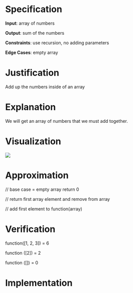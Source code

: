 # Specification
<!-- ## IOCE -->
**Input**: array of numbers

**Output**: sum of the numbers

**Constraints**: use recursion, no adding parameters

**Edge Cases**: empty array

# Justification
<!-- ## Purpose of Calling this Function -->
Add up the numbers inside of an array

# Explanation
<!-- ## Clearly state relationship between Inputs and Outputs in Plain English -->
We will get an array of numbers that we must add together.

# Visualization
<!-- ## Whiteboard - draw plan that another engineer could understand. Use pictures and labels maybe sample data -->

<!-- select and copy image to clipboard -->
<!-- Use cmd + alt + v to paste (vsc paste image extn) -->
![](2020-04-12-19-08-53.png)

# Approximation
<!-- ## Pseudocode -->
<!-- Complete, without ambiguity, high level as possible, indented to show subordinate steps, translateable to one real line of code -->
// base case = empty array return 0

// return first array element and remove from array

// add first element to function(array)

# Verification
<!-- Use sample data to walk through pseudocode
Write one sanity test -->
function([1, 2, 3]) = 6

function ([2]) = 2

function ([]) = 0


# Implementation
<!-- Code! -->
